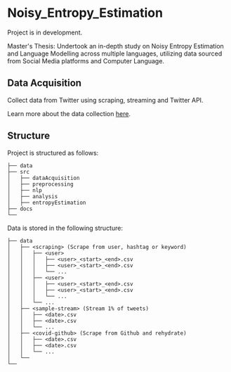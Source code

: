 # Noisy_Entropy_Estimation

Project is in development.

Master's Thesis: Undertook an in-depth study on Noisy Entropy Estimation and Language Modelling across multiple languages, utilizing data sourced from Social Media platforms and Computer Language.

## Data Acquisition

Collect data from Twitter using scraping, streaming and Twitter API.

Learn more about the data collection [here](https://github.com/sferez/Noisy_Entropy_Estimation/tree/main/src/dataAcquisition).

## Structure

Project is structured as follows:

```
├── data
├── src
│   ├── dataAcquisition
│   ├── preprocessing
│   ├── nlp
│   ├── analysis
│   ├── entropyEstimation
├── docs 
└──
```

Data is stored in the following structure:

```
├── data
│   ├── <scraping> (Scrape from user, hashtag or keyword)
│   │   ├── <user>
│   │   │   ├── <user>_<start>_<end>.csv
│   │   │   ├── <user>_<start>_<end>.csv
│   │   │   └── ...
│   │   ├── <user>
│   │   │   ├── <user>_<start>_<end>.csv
│   │   │   ├── <user>_<start>_<end>.csv
│   │   │   └── ...
│   │   └── ...
│   ├── <sample-stream> (Stream 1% of tweets)
│   │   ├── <date>.csv
│   │   ├── <date>.csv
│   │   └── ...
│   ├── <covid-github> (Scrape from Github and rehydrate)
│   │   ├── <date>.csv
│   │   ├── <date>.csv
│   │   └── ...
│   └──
└──
```

